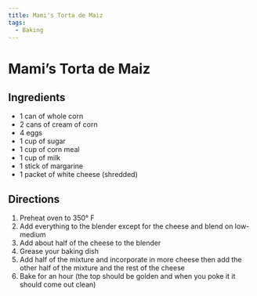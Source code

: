 ```yaml
---
title: Mami's Torta de Maiz
tags:
  - Baking
---
```


# Mami’s Torta de Maiz


## Ingredients
- 1 can of whole corn
- 2 cans of cream of corn
- 4 eggs
- 1 cup of sugar
- 1 cup of corn meal
- 1 cup of milk
- 1 stick of margarine
- 1 packet of white cheese (shredded)

## Directions
1. Preheat oven to 350° F
2. Add everything to the blender except for the cheese and blend on low-medium
3. Add about half of the cheese to the blender
4. Grease your baking dish
5. Add half of the mixture and incorporate in more cheese then add the other half of the mixture and the rest of the cheese
6. Bake for an hour (the top should be golden and when you poke it it should come out clean)

